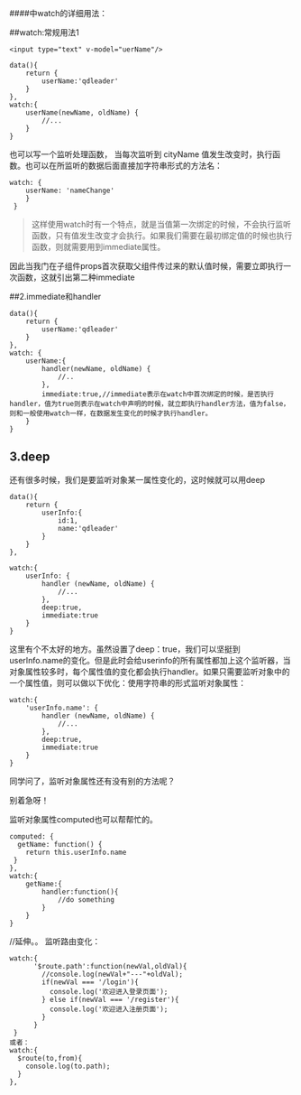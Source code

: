 ####中watch的详细用法：

##watch:常规用法1
```
<input type="text" v-model="uerName"/>

data(){
	return {
		userName:'qdleader'
	}
},
watch:{
	userName(newName, oldName) {
		//...
	}
}
```

也可以写一个监听处理函数，
当每次监听到 cityName 值发生改变时，执行函数。也可以在所监听的数据后面直接加字符串形式的方法名：

```
watch: {
    userName: 'nameChange'
    }
 } 
```

>这样使用watch时有一个特点，就是当值第一次绑定的时候，不会执行监听函数，只有值发生改变才会执行。如果我们需要在最初绑定值的时候也执行函数，则就需要用到immediate属性。

因此当我门在子组件props首次获取父组件传过来的默认值时候，需要立即执行一次函数，这就引出第二种immediate

##2.immediate和handler
```
data(){
	return {
		userName:'qdleader'
	}
},
watch: {
	userName:{
		handler(newName, oldName) {
			//..
		},
		immediate:true,//immediate表示在watch中首次绑定的时候，是否执行handler，值为true则表示在watch中声明的时候，就立即执行handler方法，值为false，则和一般使用watch一样，在数据发生变化的时候才执行handler。
	}
}
```


## 3.deep
还有很多时候，我们是要监听对象某一属性变化的，这时候就可以用deep

```
data(){
	return {
		userInfo:{
			id:1,
			name:'qdleader'
		}
	}
},

watch:{
	userInfo: {
		handler (newName, oldName) {
			//...
		},
		deep:true,
		immediate:true
	}
}
```

这里有个不太好的地方。虽然设置了deep：true，我们可以坚挺到userInfo.name的变化。但是此时会给userinfo的所有属性都加上这个监听器，当对象属性较多时，每个属性值的变化都会执行handler。如果只需要监听对象中的一个属性值，则可以做以下优化：使用字符串的形式监听对象属性：

```
watch:{
	'userInfo.name': {
		handler (newName, oldName) {
			//...
		},
		deep:true,
		immediate:true
	}
}
```

同学问了，监听对象属性还有没有别的方法呢？

别着急呀！

监听对象属性computed也可以帮帮忙的。

```
computed: {
  getName: function() {
	return this.userInfo.name
 }
},
watch:{
	getName:{
		handler:function(){
			//do something
		}
	}
}
```




//延伸。。
监听路由变化：

```
watch:{
      '$route.path':function(newVal,oldVal){
        //console.log(newVal+"---"+oldVal);
        if(newVal === '/login'){
          console.log('欢迎进入登录页面');
        } else if(newVal === '/register'){
          console.log('欢迎进入注册页面');
        }
      }
 }
或者：
watch:{
  $route(to,from){
    console.log(to.path);
  }
},
```